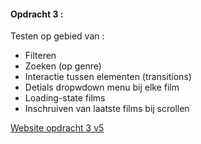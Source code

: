 #### Opdracht 3 : 

Testen op gebied van :
- Filteren
- Zoeken (op genre)
- Interactie tussen elementen (transitions)
- Detials dropwdown menu bij elke film
- Loading-state films
- Inschruiven van laatste films bij scrollen


[Website opdracht 3 v5](https://stefanvanbrummelen.github.io/Frontend-for-Designers/Opdracht%203/v5)

